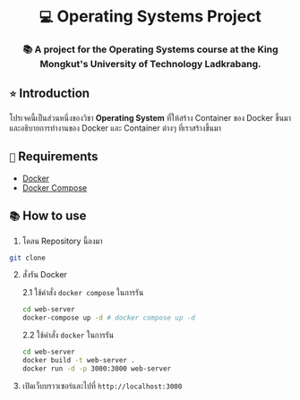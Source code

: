 <div align="center">
    <h1><code>💻</code> Operating Systems Project</h1>
    <h3>📚 A project for the Operating Systems course at the King Mongkut's University of Technology Ladkrabang.</h3>
</div>

## `⭐` Introduction

โปรเจคนี้เป็นส่วนหนึ่งของวิชา **Operating System** ที่ให้สร้าง Container ของ Docker ขึ้นมา และอธิบายการทำงานของ Docker และ Container ต่างๆ ที่เราสร้างขึ้นมา

## `📝` Requirements

- [Docker](https://www.docker.com/)
- [Docker Compose](https://docs.docker.com/compose/)

## `📚` How to use

1. โคลน Repository นี้ลงมา

```bash
git clone
```

2. สั่งรัน Docker

   2.1 ใช้คำสั่ง `docker compose` ในการรัน

   ```bash
   cd web-server
   docker-compose up -d # docker compose up -d
   ```

   2.2 ใช้คำสั่ง `docker` ในการรัน

   ```bash
   cd web-server
   docker build -t web-server .
   docker run -d -p 3000:3000 web-server
   ```

3. เปิดเว็บบราวเซอร์และไปที่ `http://localhost:3000`
